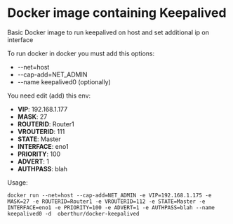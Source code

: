 # Docker image containing Keepalived

Basic Docker image to run keepalived on host and set additional ip on interface 

To run docker in docker you must add this options:
- --net=host
- --cap-add=NET_ADMIN
- --name keepalived0 (optionally)

You need edit (add) this env:
- **VIP**: 192.168.1.177
- **MASK**: 27
- **ROUTERID**: Router1
- **VROUTERID**: 111
- **STATE**: Master
- **INTERFACE**: eno1
- **PRIORITY**: 100
- **ADVERT**: 1
- **AUTHPASS**: blah

Usage: 
```
docker run --net=host --cap-add=NET_ADMIN -e VIP=192.168.1.175 -e MASK=27 -e ROUTERID=Router1 -e VROUTERID=112 -e STATE=Master -e INTERFACE=eno1 -e PRIORITY=100 -e ADVERT=1 -e AUTHPASS=blah --name keepalived0 -d  oberthur/docker-keepalived  
```


